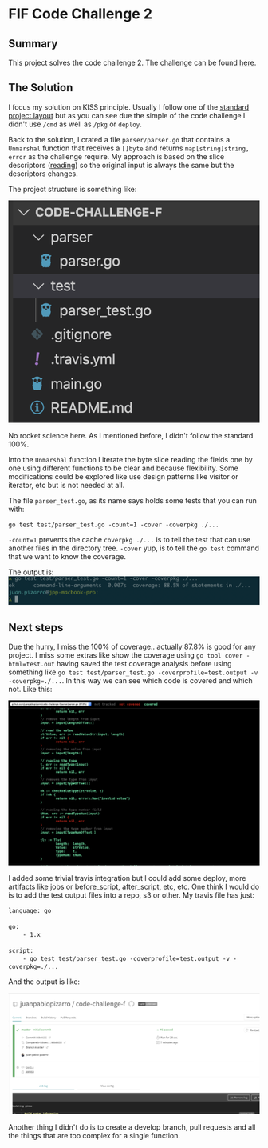 # FIF Code Challenge 2

## Summary
This project solves the code challenge 2. The challenge can be found [here](https://github.com/falabella-fif-inte/test-2).

## The Solution
I focus my solution on KISS principle. Usually I follow one of the [standard project layout](https://github.com/golang-standards/project-layout) but as you can see due the simple of the code challenge I didn't use `/cmd` as well as `/pkg` or `deploy`. 

Back to the solution, I crated a file `parser/parser.go` that contains a `Unmarshal` function that receives a `[]byte` and returns `map[string]string, error` as the challenge require. My approach is based on the slice descriptors ([reading](https://blog.golang.org/go-slices-usage-and-internals)) so the original input is always the same but the descriptors changes.

The project structure is something like:

![project structure](assets/structure.png)

No rocket science here. As I mentioned before, I didn't follow the standard 100%.

Into the `Unmarshal` function I iterate the byte slice reading the fields one by one using different functions to be clear and because flexibility. Some modifications could be explored like use design patterns like visitor or iterator, etc but is not needed at all.

The file `parser_test.go`, as its name says holds some tests that you can run with:

```
go test test/parser_test.go -count=1 -cover -coverpkg ./...
```

`-count=1` prevents the cache
`coverpkg ./...` is to tell the test that can use another files in the directory tree.
`-cover` yup, is to tell the `go test` command that we want to know the coverage.

The output is:
![project structure](assets/test_output.png)

## Next steps
Due the hurry, I miss the 100% of coverage.. actually 87.8% is good for any project. I miss some extras like show the coverage using `go tool cover -html=test.out` having saved the test coverage analysis before using something like `go test test/parser_test.go -coverprofile=test.output -v -coverpkg=./...`. In this way we can see which code is covered and which not. Like this:

![project structure](assets/coverage.png)

I added some trivial travis integration but I could add some deploy, more artifacts like jobs or before_script, after_script, etc, etc. One think I would do is to add the test output files into a repo, s3 or other. My travis file has just:

```
language: go

go:
    - 1.x

script:
    - go test test/parser_test.go -coverprofile=test.output -v -coverpkg=./...
```
And the output is like:

![project structure](assets/travis.png)

Another thing I didn't do is to create a develop branch, pull requests and all the things that are too complex for a single function.
